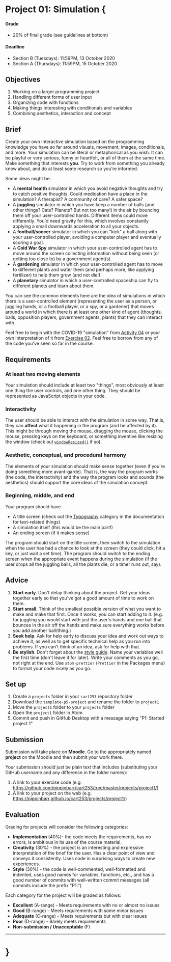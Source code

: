 # Project 01: Simulation {

#### Grade
- 20% of final grade (see guidelines at bottom)  

#### Deadline
- Section B (Tuesdays): 11:59PM, 13 October 2020
- Section A (Thursdays): 11:59PM, 15 October 2020

## Objectives

1. Working on a larger programming project
2. Handling different forms of user input
3. Organizing code with functions
4. Making things interesting with conditionals and variables
5. Combining aesthetics, interaction and concept

## Brief

Create your own interactive simulation based on the programming knowledge you have so far around visuals, movement, images, conditionals, and more. Your simulation can be literal or metaphorical as you wish. It can be playful or very serious, funny or heartfelt, or all of them at the same time. Make something that interests __you__. Try to work from something you already know about, and do at least some research so you're informed.

Some ideas might be:
- A __mental health__ simulator in which you avoid negative thoughts and try to catch positive thoughts. Could medication have a place in the simulation? A therapist? A community of care? A safer space?
- A __juggling__ simulator in which you have keep a number of balls (and other things? Cats? Planets? But not too many!) in the air by bouncing them off your user-controlled hands. Different items could move differently. You'd need gravity for this, which involves constantly applying a small downwards acceleration to all your objects.
- A __football/soccer__ simulator in which you can "kick" a ball along with your user-controlled player, avoiding a computer player and eventually scoring a goal.
- A __Cold War Spy__ simulator in which your user-controlled agent has to move around the screen collecting information without being seen (or getting too close to) by a government agent(s).
- A __gardening__ simulator in which your user-controlled agent has to move to different plants and water them (and perhaps more, like applying fertilizer) to help them grow (and not die!).
- A __planetary__ simulator in which a user-controlled spaceship can fly to different planets and learn about them.

You can see the common elements here are the idea of simulations in which there is a user-controlled element (representing the user as a person, or juggling hands, or a football player, or a spy, or a gardener) that moves around a world in which there is at least one other kind of agent (thoughts, balls, opposition players, government agents, plants) that they can interact with.

Feel free to begin with the COVID-19 "simulation" from [Activity 04](../../activities/04-dodging-covid19.md) or your own interpretation of it from [Exercise 02](../../exercises/02-dodge-em.md). Feel free to borrow from any of the code you've seen so far in the course.

## Requirements

### At least two moving elements
Your simulation should include at least two "things", most obviously at least one thing the user controls, and one other thing. They should be represented as JavaScript objects in your code.

### Interactivity
The user should be able to interact with the simulation in some way. That is, they can __affect__ what it happening in the program (and be affected by it). This might be through moving the mouse, dragging the mouse, clicking the mouse, pressing keys on the keyboard, or something inventive like resizing the window (check out [`windowResized()`](https://p5js.org/reference/#/p5/windowResized) if so).

### Aesthetic, conceptual, and procedural harmony
The elements of your simulation should make sense together (even if you're doing something more avant-garde). That is, the way the program works (the code, the interactivity) and the way the program looks and sounds (the aesthetics) should support the core ideas of the simulation concept.

### Beginning, middle, and end
Your program should have
- A title screen (check out the [Typography](https://p5js.org/reference/#group-Typography) category in the documentation for text-related things)
- A simulation itself (this would be the main part!)
- An ending screen (if it makes sense)

The program should start on the title screen, then switch to the simulation when the user has had a chance to look at the screen (they could click, hit a key, or just wait a set time). The program should switch to the ending screen when the appropriate event happens during the simulation (if the user drops all the juggling balls, all the plants die, or a timer runs out, say).

## Advice

1. __Start early__. Don't delay thinking about the project. Get your ideas together early so that you've got a good amount of time to work on them.
2. __Start small__. Think of the smallest possible version of what you want to make and make that first. Once it works, you can start adding to it. (e.g. for juggling you would start with just the user's hands and one ball that bounces in the air off the hands and make sure everything works before you add another ball/thing.)
3. __Seek help__. Ask for help early to discuss your idea and work out ways to achieve it, as well as to get specific technical help as you run into problems. If you can't think of an idea, ask for help with that.
4. __Be stylish__. Don't forget about the [style guide](../../guides/style-guide.md). Name your variables well the first time (don't leave it for later). Write your comments as you go, not right at the end. Use `atom-prettier` (`Prettier` in the Packages menu) to format your code nicely as you go.

## Set up

1. Create a `projects` folder in your `cart253` repository folder
1. Download the `template-p5-project` and rename the folder to `project1`
3. Move the `project1` folder to your `projects` folder
4. Open the `project1` folder in Atom
5. Commit and push in GitHub Desktop with a message saying "P1: Started project 1"

## Submission

Submission will take place on __Moodle__. Go to the appropriately named __project__ on the Moodle and then submit your work there.

Your submission should just be plain text that includes (substituting your GitHub username and any difference in the folder names):

1. A link to your exercise code (e.g. https://github.com/pippinbarr/cart253/tree/master/projects/project1/)
2. A link to your project on the web (e.g. https://pippinbarr.github.io/cart253/projects/project1/)

## Evaluation

Grading for projects will consider the following categories:

- __Implementation__ (40%)- the code meets the requirements, has no errors, is ambitious in its use of the course material.
- __Creativity__ (30%) - the project is an interesting and expressive interpretation of the brief for the user. Has a clear point of view and conveys it consistently. Uses code in surprising ways to create new experiences.
- __Style__ (30%) - the code is well-commented, well-formatted and indented, uses good names for variables, functions, etc., and has a good number of commits with well-written commit messages (all commits include the prefix "P1:")

Each category for the project will be graded as follows:

- __Excellent__ (A-range) - Meets requirements with no or almost no issues
- __Good__ (B-range) - Meets requirements with some minor issues
- __Adequate__ (C-range) - Meets requirements but with clear issues
- __Poor__ (D-range) - Barely meets requirements
- __Non-submission / Unacceptable__ (F)

---

# }
